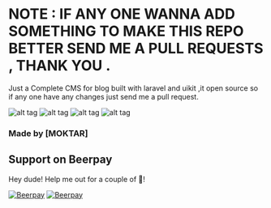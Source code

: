 # NOTE : IF ANY ONE WANNA ADD SOMETHING TO MAKE THIS REPO BETTER SEND ME A PULL REQUESTS , THANK YOU .




Just a Complete CMS for blog built with laravel and uikit ,it open source so if any one have any changes just send me a pull  request.


![alt tag](https://github.com/almokhtarbr/Complete_blog_CMS_laravel/blob/master2/A-Screenshot/dashboard%20index.png?raw=true)
![alt tag](https://raw.githubusercontent.com/almokhtarbr/Complete_blog_CMS_laravel/master2/A-Screenshot/account.png)
![alt tag](https://github.com/almokhtarbr/Complete_blog_CMS_laravel/blob/master2/A-Screenshot/all_posts.png?raw=true)
![alt tag](https://github.com/almokhtarbr/Complete_blog_CMS_laravel/blob/master2/A-Screenshot/categories.png?raw=true)


### Made by [MOKTAR]

## Support on Beerpay
Hey dude! Help me out for a couple of :beers:!

[![Beerpay](https://beerpay.io/almokhtarbr/Complete_blog_CMS_laravel/badge.svg?style=beer-square)](https://beerpay.io/almokhtarbr/Complete_blog_CMS_laravel)  [![Beerpay](https://beerpay.io/almokhtarbr/Complete_blog_CMS_laravel/make-wish.svg?style=flat-square)](https://beerpay.io/almokhtarbr/Complete_blog_CMS_laravel?focus=wish)
